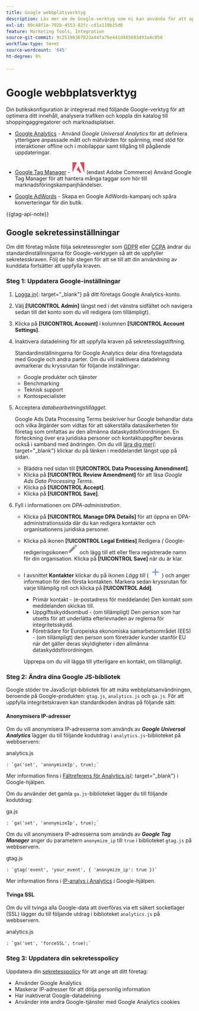 ```yaml
---
title: Google webbplatsverktyg
description: Läs mer om de Google-verktyg som ni kan använda för att optimera ert innehåll, analysera trafiken och koppla samman er katalog med shoppingaggregatorer och marknadsplatser.
exl-id: 09c48f1e-792b-4553-82fc-cd1a119b15d0
feature: Marketing Tools, Integration
source-git-commit: 9c25196367023a44fa76e441d485693493a4c058
workflow-type: tm+mt
source-wordcount: '645'
ht-degree: 0%

---
```


# Google webbplatsverktyg

Din butikskonfiguration är integrerad med följande Google-verktyg för att optimera ditt innehåll, analysera trafiken och koppla din katalog till shoppingaggregatorer och marknadsplatser.

- [Google Analytics](google-analytics.md) - Använd _Google Universal Analytics_ för att definiera ytterligare anpassade mått och mätvärden för spårning, med stöd för interaktioner offline och i mobilappar samt tillgång till pågående uppdateringar.

- [Google Tag Manager](google-tag-manager.md) - ![Adobe Commerce](../assets/adobe-logo.svg) (endast Adobe Commerce) Använd Google Tag Manager för att hantera många taggar som hör till marknadsföringskampanjhändelser.

- [Google AdWords](google-adwords.md) - Skapa en Google AdWords-kampanj och spåra konverteringar för din butik.

{{gtag-api-note}}

## Google sekretessinställningar

Om ditt företag måste följa sekretessregler som [GDPR](../getting-started/compliance-gdpr.md) eller [CCPA](../getting-started/compliance-ccpa.md) ändrar du standardinställningarna för Google-verktygen så att de uppfyller sekretesskraven. Följ de här stegen för att se till att din användning av kunddata fortsätter att uppfylla kraven.

### Steg 1: Uppdatera Google-inställningar

1. [Logga in][1]{: target="_blank"} på ditt företags Google Analytics-konto.

1. Välj **[!UICONTROL Admin]** längst ned i det vänstra sidfältet och navigera sedan till det konto som du vill redigera (om tillämpligt).

1. Klicka på **[!UICONTROL Account]** i kolumnen **[!UICONTROL Account Settings]**.

1. Inaktivera datadelning för att uppfylla kraven på sekretesslagstiftning.

   Standardinställningarna för Google Analytics delar dina företagsdata med Google och andra parter. Om du vill inaktivera datadelning avmarkerar du kryssrutan för följande inställningar:

   - Google produkter och tjänster
   - Benchmarking
   - Teknisk support
   - Kontospecialister

1. Acceptera _databearbetningstillägget_.

   Google Ads Data Processing Terms beskriver hur Google behandlar data och vilka åtgärder som vidtas för att säkerställa datasäkerheten för företag som omfattas av den allmänna dataskyddsförordningen. En förteckning över era juridiska personer och kontaktuppgifter bevaras också i samband med ändringen. Om du vill [lära dig mer][2]{: target="_blank"} klickar du på länken i meddelandet längst upp på sidan.

   - Bläddra ned sidan till **[!UICONTROL Data Processing Amendment]**.
   - Klicka på **[!UICONTROL Review Amendment]** för att läsa _Google Ads Data Processing Terms_.
   - Klicka på **[!UICONTROL Accept]**.
   - Klicka på **[!UICONTROL Save]**.

1. Fyll i informationen om _DPA-administration_.

   - Klicka på **[!UICONTROL Manage DPA Details]** för att öppna en DPA-administrationssida där du kan redigera kontakter och organisationens juridiska personer.

   - Klicka på ikonen **[!UICONTROL Legal Entities]** Redigera _(_ Google-redigeringsikonen![ ) i avsnittet ](./assets/google-icon-edit.png) och lägg till ett eller flera registrerade namn för din organisation. Klicka på **[!UICONTROL Save]** när du är klar.

   - I avsnittet **Kontakter** klickar du på ikonen _Lägg till_ ( ![Lägg till Google-ikon](./assets/google-icon-add.png) ) och anger information för den första kontakten. Markera sedan kryssrutan för varje tillämplig roll och klicka på **[!UICONTROL Add]**.

      - Primär kontakt - (e-postadress för meddelande) Den kontakt som meddelanden skickas till.
      - Uppgiftsskyddsombud - (om tillämpligt) Den person som har utsetts för att underlätta efterlevnaden av reglerna för integritetsskydd.
      - Företrädare för Europeiska ekonomiska samarbetsområdet (EES) - (om tillämpligt) den person som företräder kunder utanför EU när det gäller deras skyldigheter i den allmänna dataskyddsförordningen.

     Upprepa om du vill lägga till ytterligare en kontakt, om tillämpligt.

### Steg 2: Ändra dina Google JS-bibliotek

Google stöder tre JavaScript-bibliotek för att mäta webbplatsanvändningen, beroende på Google-produkten: `gtag.js`, `analytics.js` och `ga.js`. För att uppfylla integritetskraven kan standardkoden ändras på följande sätt:

#### Anonymisera IP-adresser

Om du vill anonymisera IP-adresserna som används av **_Google Universal Analytics_** lägger du till följande kodutdrag i `analytics.js`-biblioteket på webbservern:

analytics.js

```
: `ga('set', 'anonymizeIp', true);`
```

Mer information finns i [Fältreferens för Analytics.js][3]{: target="_blank"} i Google-hjälpen.

Om du använder det gamla `ga.js`-biblioteket lägger du till följande kodutdrag:

ga.js

```
: `ga('set', 'anonymizeIp', true);`
```

Om du vill anonymisera IP-adresserna som används av **_Google Tag Manager_** anger du parametern `anonymize_ip` till `true` i biblioteket `gtag.js` på webbservern.

gtag.js

```
: `gtag('event', 'your_event', { 'anonymize_ip': true })`
```

Mer information finns i [IP-analys i Analytics][4] i Google-hjälpen.

#### Tvinga SSL

Om du vill tvinga alla Google-data att överföras via ett säkert socketlager (SSL) lägger du till följande utdrag i biblioteket `analytics.js` på webbservern.

analytics.js

```
: `ga('set', 'forceSSL', true);`
```

### Steg 3: Uppdatera din sekretesspolicy

Uppdatera din [sekretesspolicy](../getting-started/privacy-policy.md) för att ange att ditt företag:

- Använder Google Analytics
- Maskerar IP-adresser för att dölja personlig information
- Har inaktiverat Google-datadelning
- Använder inte andra Google-tjänster med Google Analytics cookies

[1]: https://www.google.com/analytics/
[2]: https://support.google.com/analytics/answer/3379636
[3]: https://developers.google.com/analytics/devguides/collection/analyticsjs/field-reference
[4]: https://support.google.com/analytics/answer/2763052
